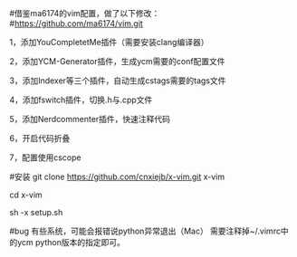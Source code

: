 #借鉴ma6174的vim配置，做了以下修改：
#https://github.com/ma6174/vim.git

1，添加YouCompletetMe插件（需要安装clang编译器）

2，添加YCM-Generator插件，生成ycm需要的conf配置文件

3，添加Indexer等三个插件，自动生成cstags需要的tags文件

4，添加fswitch插件，切换.h与.cpp文件

5，添加Nerdcommenter插件，快速注释代码

6，开启代码折叠

7，配置使用cscope

#安装
git clone https://github.com/cnxiejb/x-vim.git x-vim

cd x-vim

sh -x setup.sh

#bug
有些系统，可能会报错说python异常退出（Mac）
需要注释掉~/.vimrc中的ycm python版本的指定即可。

